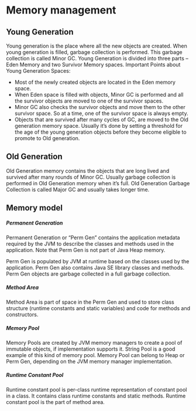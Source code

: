 # Memory management
## Young Generation
Young generation is the place where all the new objects are created. When young generation is filled, garbage collection is performed. This garbage collection is called Minor GC. Young Generation is divided into three parts – Eden Memory and two Survivor Memory spaces.
Important Points about Young Generation Spaces:
- Most of the newly created objects are located in the Eden memory space.
- When Eden space is filled with objects, Minor GC is performed and all the survivor objects are moved to one of the survivor spaces.
- Minor GC also checks the survivor objects and move them to the other survivor space. So at a time, one of the survivor space is always empty.
- Objects that are survived after many cycles of GC, are moved to the Old generation memory space. Usually it’s done by setting a threshold for the age of the young generation objects before they become eligible to promote to Old generation.
## Old Generation
Old Generation memory contains the objects that are long lived and survived after many rounds of Minor GC. Usually garbage collection is performed in Old Generation memory when it’s full. Old Generation Garbage Collection is called Major GC and usually takes longer time.
## Memory model
##### Permanent Generation
Permanent Generation or “Perm Gen” contains the application metadata required by the JVM to describe the classes and methods used in the application. Note that Perm Gen is not part of Java Heap memory.

Perm Gen is populated by JVM at runtime based on the classes used by the application. Perm Gen also contains Java SE library classes and methods. Perm Gen objects are garbage collected in a full garbage collection.
##### Method Area
Method Area is part of space in the Perm Gen and used to store class structure (runtime constants and static variables) and code for methods and constructors.
##### Memory Pool
Memory Pools are created by JVM memory managers to create a pool of immutable objects, if implementation supports it. String Pool is a good example of this kind of memory pool. Memory Pool can belong to Heap or Perm Gen, depending on the JVM memory manager implementation.
##### Runtime Constant Pool
Runtime constant pool is per-class runtime representation of constant pool in a class. It contains class runtime constants and static methods. Runtime constant pool is the part of method area.

